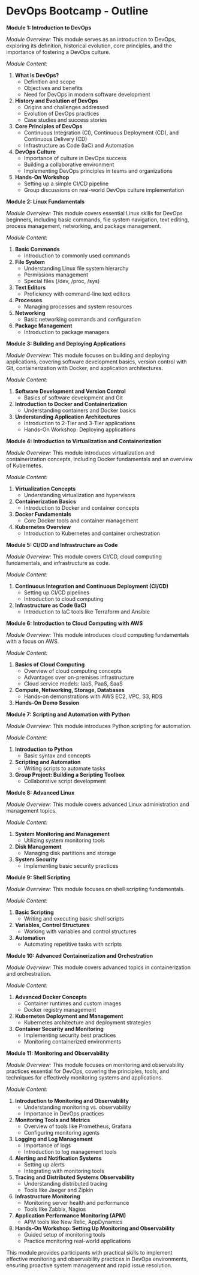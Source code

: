 # DevOps Bootcamp - Outline

**Module 1: Introduction to DevOps**

*Module Overview:* This module serves as an introduction to DevOps, exploring its definition, historical evolution, core principles, and the importance of fostering a DevOps culture.

*Module Content:*

1. **What is DevOps?**
    - Definition and scope
    - Objectives and benefits
    - Need for DevOps in modern software development
2. **History and Evolution of DevOps**
    - Origins and challenges addressed
    - Evolution of DevOps practices
    - Case studies and success stories
3. **Core Principles of DevOps**
    - Continuous Integration (CI), Continuous Deployment (CD), and Continuous Delivery (CD)
    - Infrastructure as Code (IaC) and Automation
4. **DevOps Culture**
    - Importance of culture in DevOps success
    - Building a collaborative environment
    - Implementing DevOps principles in teams and organizations
5. **Hands-On Workshop**
    - Setting up a simple CI/CD pipeline
    - Group discussions on real-world DevOps culture implementation

**Module 2: Linux Fundamentals**

*Module Overview:* This module covers essential Linux skills for DevOps beginners, including basic commands, file system navigation, text editing, process management, networking, and package management.

*Module Content:*

1. **Basic Commands**
    - Introduction to commonly used commands
2. **File System**
    - Understanding Linux file system hierarchy
    - Permissions management
    - Special files (/dev, /proc, /sys)
3. **Text Editors**
    - Proficiency with command-line text editors
4. **Processes**
    - Managing processes and system resources
5. **Networking**
    - Basic networking commands and configuration
6. **Package Management**
    - Introduction to package managers

**Module 3: Building and Deploying Applications**

*Module Overview:* This module focuses on building and deploying applications, covering software development basics, version control with Git, containerization with Docker, and application architectures.

*Module Content:*

1. **Software Development and Version Control**
    - Basics of software development and Git
2. **Introduction to Docker and Containerization**
    - Understanding containers and Docker basics
3. **Understanding Application Architectures**
    - Introduction to 2-Tier and 3-Tier applications
    - Hands-On Workshop: Deploying applications

**Module 4: Introduction to Virtualization and Containerization**

*Module Overview:* This module introduces virtualization and containerization concepts, including Docker fundamentals and an overview of Kubernetes.

*Module Content:*

1. **Virtualization Concepts**
    - Understanding virtualization and hypervisors
2. **Containerization Basics**
    - Introduction to Docker and container concepts
3. **Docker Fundamentals**
    - Core Docker tools and container management
4. **Kubernetes Overview**
    - Introduction to Kubernetes and container orchestration

**Module 5: CI/CD and Infrastructure as Code**

*Module Overview:* This module covers CI/CD, cloud computing fundamentals, and infrastructure as code.

*Module Content:*

1. **Continuous Integration and Continuous Deployment (CI/CD)**
    - Setting up CI/CD pipelines
    - Introduction to cloud computing
2. **Infrastructure as Code (IaC)**
    - Introduction to IaC tools like Terraform and Ansible

**Module 6: Introduction to Cloud Computing with AWS**

*Module Overview:* This module introduces cloud computing fundamentals with a focus on AWS.

*Module Content:*

1. **Basics of Cloud Computing**
    - Overview of cloud computing concepts
    - Advantages over on-premises infrastructure
    - Cloud service models: IaaS, PaaS, SaaS
2. **Compute, Networking, Storage, Databases**
    - Hands-on demonstrations with AWS EC2, VPC, S3, RDS
3. **Hands-On Demo Session**

**Module 7: Scripting and Automation with Python**

*Module Overview:* This module introduces Python scripting for automation.

*Module Content:*

1. **Introduction to Python**
    - Basic syntax and concepts
2. **Scripting and Automation**
    - Writing scripts to automate tasks
3. **Group Project: Building a Scripting Toolbox**
    - Collaborative script development

**Module 8: Advanced Linux**

*Module Overview:* This module covers advanced Linux administration and management topics.

*Module Content:*

1. **System Monitoring and Management**
    - Utilizing system monitoring tools
2. **Disk Management**
    - Managing disk partitions and storage
3. **System Security**
    - Implementing basic security practices

**Module 9: Shell Scripting**

*Module Overview:* This module focuses on shell scripting fundamentals.

*Module Content:*

1. **Basic Scripting**
    - Writing and executing basic shell scripts
2. **Variables, Control Structures**
    - Working with variables and control structures
3. **Automation**
    - Automating repetitive tasks with scripts

**Module 10: Advanced Containerization and Orchestration**

*Module Overview:* This module covers advanced topics in containerization and orchestration.

*Module Content:*

1. **Advanced Docker Concepts**
    - Container runtimes and custom images
    - Docker registry management
2. **Kubernetes Deployment and Management**
    - Kubernetes architecture and deployment strategies
3. **Container Security and Monitoring**
    - Implementing security best practices
    - Monitoring containerized environments

**Module 11: Monitoring and Observability**

*Module Overview:* This module focuses on monitoring and observability practices essential for DevOps, covering the principles, tools, and techniques for effectively monitoring systems and applications.

*Module Content:*

1. **Introduction to Monitoring and Observability**
    - Understanding monitoring vs. observability
    - Importance in DevOps practices
2. **Monitoring Tools and Metrics**
    - Overview of tools like Prometheus, Grafana
    - Configuring monitoring agents
3. **Logging and Log Management**
    - Importance of logs
    - Introduction to log management tools
4. **Alerting and Notification Systems**
    - Setting up alerts
    - Integrating with monitoring tools
5. **Tracing and Distributed Systems Observability**
    - Understanding distributed tracing
    - Tools like Jaeger and Zipkin
6. **Infrastructure Monitoring**
    - Monitoring server health and performance
    - Tools like Zabbix, Nagios
7. **Application Performance Monitoring (APM)**
    - APM tools like New Relic, AppDynamics
8. **Hands-On Workshop: Setting Up Monitoring and Observability**
    - Guided setup of monitoring tools
    - Practice monitoring real-world applications

This module provides participants with practical skills to implement effective monitoring and observability practices in DevOps environments, ensuring proactive system management and rapid issue resolution.
